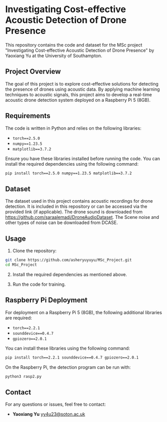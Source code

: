 
# Investigating Cost-effective Acoustic Detection of Drone Presence

This repository contains the code and dataset for the MSc project "Investigating Cost-effective Acoustic Detection of Drone Presence" by Yaoxiang Yu at the University of Southampton.

## Project Overview

The goal of this project is to explore cost-effective solutions for detecting the presence of drones using acoustic data. By applying machine learning techniques to acoustic signals, this project aims to develop a real-time acoustic drone detection system deployed on a Raspberry Pi 5 (8GB).

## Requirements

The code is written in Python and relies on the following libraries:

- `torch==2.5.0`  
- `numpy==1.23.5`  
- `matplotlib==3.7.2`

Ensure you have these libraries installed before running the code. You can install the required dependencies using the following command:

```bash
pip install torch==2.5.0 numpy==1.23.5 matplotlib==3.7.2
```

## Dataset

The dataset used in this project contains acoustic recordings for drone detection. It is included in this repository or can be accessed via the provided link (if applicable). The drone sound is downloaded from https://github.com/saraalemadi/DroneAudioDataset. The Scene noise and other types of noise can be downloaded from DCASE.

## Usage

1. Clone the repository:

```bash
git clone https://github.com/asheryuyuyu/MSc_Project.git
cd MSc_Project
```

2. Install the required dependencies as mentioned above.

3. Run the code for training.

## Raspberry Pi Deployment

For deployment on a Raspberry Pi 5 (8GB), the following additional libraries are required:

- `torch==2.2.1`  
- `sounddevice==0.4.7`  
- `gpiozero==2.0.1`

You can install these libraries using the following command:

```bash
pip install torch==2.2.1 sounddevice==0.4.7 gpiozero==2.0.1
```

On the Raspberry Pi, the detection program can be run with:

```bash
python3 rasp2.py
```
## Contact

For any questions or issues, feel free to contact:

- **Yaoxiang Yu** yy4u23@soton.ac.uk
